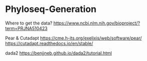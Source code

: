 # Phyloseq-Generation

Where to get the data?
https://www.ncbi.nlm.nih.gov/bioproject/?term=PRJNA510423

Pear & Cutadapt 
https://cme.h-its.org/exelixis/web/software/pear/
https://cutadapt.readthedocs.io/en/stable/

dada2 
https://benjjneb.github.io/dada2/tutorial.html
